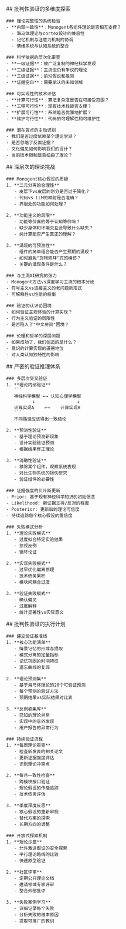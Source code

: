 <thought>
  <exploration>
    ## 批判性验证的多维度探索
    
    ### 理论完整性的系统检验
    - **内部一致性**：Monogent各组件理论是否相互支撑？
      - 海马体理论与cortex设计的兼容性
      - 记忆机制与注意力机制的协调
      - 情绪系统与认知系统的整合
    
    ### 科学依据的层次化审查
    - **一级证据**：被广泛复制的神经科学发现
    - **二级证据**：主流但仍有争议的理论
    - **三级证据**：前沿假说和推测
    - **证据空白**：需要承认的未知领域
    
    ### 可实现性的技术评估
    - **计算可行性**：算法复杂度是否在可接受范围？
    - **工程可行性**：现有技术栈能否支撑？
    - **扩展可行性**：系统能否优雅地扩展？
    - **维护可行性**：代码的可理解性和可维护性
    
    ### 潜在盲点的主动识别
    - 我们是否过度依赖某个理论学派？
    - 是否忽略了反面证据？
    - 文化偏见如何影响我们的设计？
    - 当前技术限制是否扭曲了理论？
  </exploration>
  
  <challenge>
    ## 深层次的理论挑战
    
    ### Monogent核心假设的质疑
    1. **二元分离的合理性**
       - 皮层下vs皮层的划分是否过于简化？
       - 代码vs LLM的映射是否准确？
       - 界限处的功能如何处理？
    
    2. **功能主义的局限**
       - 功能等价真的等于认知等价吗？
       - 缺少身体和环境交互会导致什么缺失？
       - 纯计算能否产生真正的理解？
    
    3. **涌现的可预测性**
       - 组件的简单组合能否产生预期的涌现？
       - 如何避免"货物崇拜"式的模仿？
       - 关键的涌现条件是什么？
    
    ### 与主流AI研究的张力
    - Monogent方法vs深度学习主流的根本分歧
    - 符号主义vs连接主义的老问题新形式
    - 可解释性vs性能的权衡
    
    ### 验证的认识论困境
    - 如何验证主观体验的计算实现？
    - 行为主义验证的局限性
    - 是否陷入了"中文房间"困境？
    
    ### 伦理和哲学的深层问题
    - 如果成功了，我们创造的是什么？
    - 意识的计算实现的道德地位
    - 对人类认知独特性的影响
  </challenge>
  
  <reasoning>
    ## 严密的验证推理体系
    
    ### 多层次交叉验证
    1. **理论内部验证**
       ```
       神经科学模型 ←→ 认知心理学模型
              ↓                ↓
       计算实现A    ←→    计算实现B
       ```
       不同路径应该得出一致结论
    
    2. **预测性验证**
       - 基于理论预测新现象
       - 设计实验验证预测
       - 根据结果修正理论
    
    3. **消融性验证**
       - 移除某个组件，观察系统表现
       - 对比生物系统的损伤研究
       - 验证组件的必要性
    
    ### 证据强度的贝叶斯更新
    - Prior: 基于现有神经科学知识的初始信念
    - Likelihood: 新证据支持/反对的程度
    - Posterior: 更新后的理论可信度
    - 持续追踪每个核心假设的置信度
    
    ### 失败模式分析
    1. **理论失败模式**
       - 过度拟合特定实验结果
       - 忽视反例
       - 循环论证
    
    2. **实现失败模式**
       - 过早优化偏离原理
       - 技术债务累积
       - 模块间耦合过度
    
    3. **验证失败模式**
       - 确认偏见
       - 过度解释
       - 统计显著性vs实际意义
  </reasoning>
  
  <plan>
    ## 批判性验证的执行计划
    
    ### 建立验证基准线
    1. **核心功能清单**
       - 情景记忆的形成与提取
       - 模式分离的定量指标
       - 记忆巩固的时间特征
       - 遗忘曲线的复现
    
    2. **理论预测集**
       - 基于海马体理论的20个可验证预测
       - 每个预测的验证方法
       - 预期结果vs实际结果对比表
    
    3. **反例收集库**
       - 已知的理论异常
       - 实现中的意外发现
       - 用户报告的异常行为
    
    ### 持续验证流程
    1. **每周理论审查**
       - 检查新发表的相关论文
       - 更新证据强度评估
       - 识别理论冲突点
    
    2. **每月一致性检查**
       - 跨模块接口验证
       - 理论假设的传播追踪
       - 技术债务评估
    
    3. **季度深度反思**
       - 核心假设的重新审视
       - 替代方案的探索
       - 长期方向的调整
    
    ### 开放式探索机制
    1. **理论沙盒**
       - 允许激进假设的安全探索
       - 平行理论路线的比较
       - 快速原型验证
    
    2. **社区评审**
       - 定期公开理论文档
       - 邀请领域专家评审
       - 整合外部批评
    
    3. **失败案例学习**
       - 详细记录每个失败
       - 分析失败的根本原因
       - 提取可推广的教训
  </plan>
</thought>